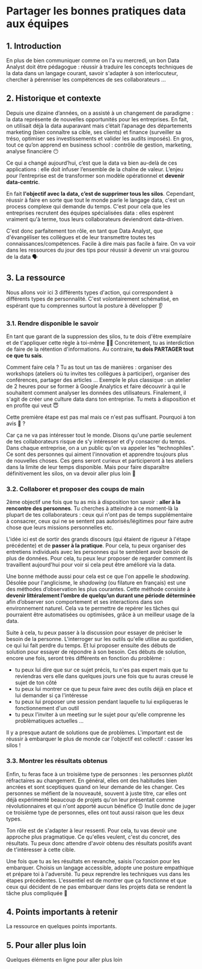 # Partager les bonnes pratiques data aux équipes

## 1. Introduction
En plus de bien communiquer comme on l'a vu mercredi, un bon Data Analyst doit être pédagogue : réussir à traduire les concepts techniques de la data dans un langage courant, savoir s'adapter à son interlocuteur, chercher à pérenniser les compétences de ses collaborateurs ... 

## 2. Historique et contexte

Depuis une dizaine d’années, on a assisté à un changement de paradigme : la data représente de nouvelles opportunités pour les entreprises. En fait, on utilisait déjà la data auparavant mais c’était l’apanage des départements marketing (bien connaître sa cible, ses clients) et finance (surveiller sa tréso, optimiser ses investissements et valider les audits imposés). En gros, tout ce qu’on apprend en business school : contrôle de gestion, marketing, analyse financière 😶

Ce qui a changé aujourd’hui, c’est que la data va bien au-delà de ces applications : elle doit infuser l’ensemble de la chaîne de valeur. L’enjeu pour l’entreprise est de transformer son modèle opérationnel et **devenir data-centric**. 

En fait **l'objectif avec la data, c’est de supprimer tous les silos**. Cependant, réussir à faire en sorte que tout le monde parle le langage data, c'est un process complexe qui demande du temps. C'est pour cela que les entreprises recrutent des équipes spécialisées data : elles espèrent vraiment qu'à terme, tous leurs collaborateurs deviendront data-driven.

C'est donc parfaitement ton rôle, en tant que Data Analyst, que d'évangéliser tes collègues et de leur transmettre toutes tes connaissances/compétences. Facile à dire mais pas facile à faire. On va voir dans les ressources du jour des tips pour réussir à devenir un vrai gourou de la data 🗣

## 3. La ressource
Nous allons voir ici 3 différents types d'action, qui correspondent à différents types de personnalité. C'est volontairement schématisé, en espérant que tu comprennes surtout la posture à développer 👂

### 3.1. Rendre disponible le savoir

En tant que garant de la suppression des silos, tu te dois d'être exemplaire et de t'appliquer cette règle à toi-même 👮‍♂️ Concrètement, tu as interdiction de faire de la rétention d'informations. Au contraire, **tu dois PARTAGER tout ce que tu sais**.

Comment faire cela ? Tu as tout un tas de manières : organiser des workshops (ateliers où tu invites tes collègues à participer), organiser des conférences, partager des articles ... Exemple le plus classique : un atelier de 2 heures pour se former à Google Analytics et faire découvrir à qui le souhaitent comment analyser les données des utilisateurs. Finalement, il s'agit de créer une culture data dans ton entreprise. Tu mets à disposition et en profite qui veut 😇

Cette première étape est pas mal mais ce n'est pas suffisant. Pourquoi à ton avis 🧐 ?

Car ça ne va pas intéresser tout le monde. Disons qu'une partie seulement de tes collaborateurs risque de s'y intéresser et d'y consacrer du temps. Dans chaque entreprise, on a un public qu'on va appeler les "technophiles". Ce sont des personnes qui aiment l'innovation et apprendre toujours plus de nouvelles choses. Ces gens seront curieux et participeront à tes ateliers dans la limite de leur temps disponible. Mais pour faire disparaître définitivement les silos, on va devoir aller plus loin 💪

### 3.2. Collaborer et proposer des coups de main

2ème objectif une fois que tu as mis à disposition ton savoir : **aller à la rencontre des personnes**. Tu cherches à atteindre à ce moment-là la plupart de tes collaborateurs : ceux qui n'ont pas de temps supplémentaire à consacrer, ceux qui ne se sentent pas autorisés/légitimes pour faire autre chose que leurs missions personnelles etc. 

L'idée ici est de sortir des grands discours (qui étaient de rigueur à l'étape précédente) et de **passer à la pratique**. Pour cela, tu peux organiser des entretiens individuels avec les personnes qui te semblent avoir besoin de plus de données. Pour cela, tu peux leur proposer de regarder comment ils travaillent aujourd'hui pour voir si cela peut être amélioré via la data. 

Une bonne méthode aussi pour cela est ce que l'on appelle le *shadowing*. Désolée pour l'anglicisme, le *shadowing* (ou filature en français) est une des méthodes d’observation les plus courantes. Cette méthode consiste à **devenir littéralement l’ombre de quelqu’un durant une période déterminée** afin d’observer son comportement et ses interactions dans son environnement naturel. Cela va te permettre de repérer les tâches qui pourraient être automatisées ou optimisées, grâce à un meilleur usage de la data.

Suite à cela, tu peux passer à la discussion pour essayer de préciser le besoin de la personne. L'interroger sur les outils qu'elle utilise au quotidien, ce qui lui fait perdre du temps. Et lui proposer ensuite des débuts de solution pour essayer de répondre à son besoin. Ces débuts de solution, encore une fois, seront très différents en fonction du problème : 
- tu peux lui dire que sur ce sujet précis, tu n'es pas expert mais que tu reviendras vers elle dans quelques jours une fois que tu auras creusé le sujet de ton côté
- tu peux lui montrer ce que tu peux faire avec des outils déjà en place et lui demander si ça l'intéresse
- tu peux lui proposer une session pendant laquelle tu lui expliqueras le fonctionnement d'un outil
- tu peux l'inviter à un meeting sur le sujet pour qu'elle comprenne les problèmatiques actuelles ...

Il y a presque autant de solutions que de problèmes. L'important est de réussir à embarquer le plus de monde car l'objectif est collectif : casser les silos !

### 3.3. Montrer les résultats obtenus

Enfin, tu feras face à un troisième type de personnes : les personnes plutôt réfractaires au changement. En général, elles ont des habitudes bien ancrées et sont sceptiques quand on leur demande de les changer. Ces personnes se méfient de la nouveauté, souvent à juste titre, car elles ont déjà expérimenté beaucoup de projets qu'on leur présentait comme révolutionnaires et qui n'ont apporté aucun bénéfice 🙃 Inutile donc de juger ce troisième type de personnes, elles ont tout aussi raison que les deux types. 

Ton rôle est de s'adapter à leur ressenti. Pour cela, tu vas devoir une approche plus pragmatique. Ce qu'elles veulent, c'est du concret, des résultats. Tu peux donc attendre d'avoir obtenu des résultats positifs avant de t'intéresser à cette cible. 

Une fois que tu as les résultats en revanche, saisis l'occasion pour les embarquer. Choisis un langage accessible, adopte une posture empathique et prépare toi à l'adversité. 
Tu peux reprendre les techniques vus dans les étapes précédentes. L'essentiel est de montrer que ça fonctionne et que ceux qui décident de ne pas embarquer dans les projets data se rendent la tâche plus compliquée 🤔

## 4. Points importants à retenir
La ressource en quelques points importants.

## 5. Pour aller plus loin
Quelques éléments en ligne pour aller plus loin
